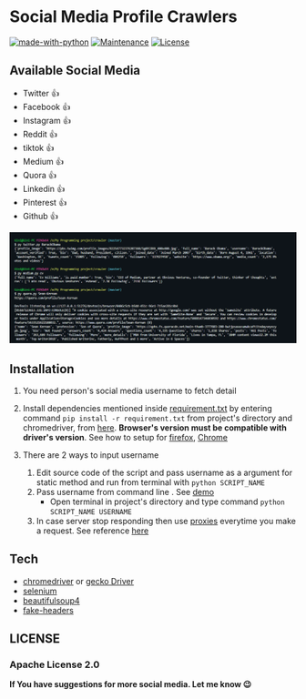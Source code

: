 # Social Media Profile Crawlers


[![made-with-python](https://img.shields.io/badge/Made%20with-Python-1f425f.svg)](https://www.python.org/)
[![Maintenance](https://img.shields.io/badge/Maintained%3F-yes-green.svg)](hhttps://github.com/shaikhsajid1111/social-media-profile-scrapers/graphs/commit-activity)
[![License](https://img.shields.io/badge/License-Apache%202.0-blue.svg)](https://opensource.org/licenses/Apache-2.0)







## Available Social Media
- Twitter :+1:
- Facebook :+1:
- Instagram :+1:
- Reddit :+1:   
- tiktok :+1:
- Medium :+1:
- Quora :+1:
- Linkedin :+1:
- Pinterest :+1:
- Github :+1:


![Screenshot](screenshots/screenshot1.PNG)



## Installation

1. You need person's social media username to fetch detail

1. Install dependencies mentioned inside [requirement.txt](requirement.txt) by entering command ```pip install -r requirement.txt``` from project's directory and chromedriver, from [here](https://chromedriver.chromium.org/downloads). 
 **Browser's version must be compatible with driver's version**. See how to setup for [firefox](https://stackoverflow.com/questions/42204897/how-to-setup-selenium-python-environment-for-firefox), [Chrome](https://chromedriver.chromium.org/getting-started)

1. There are 2 ways to input username
    1. Edit source code of the script and pass username as a argument for static method and run from terminal with ```python SCRIPT_NAME```
    1. Pass username from command line  . See [demo](screenshots/demo.gif)
        - Open terminal in project's directory and type command ```python SCRIPT_NAME USERNAME```
    1. In case server stop responding then use [proxies](proxies.py) everytime you make a request. See reference [here](https://stackoverflow.com/questions/11450158/how-do-i-set-proxy-for-chrome-in-python-webdriver)
    


## Tech

- [chromedriver](https://chromedriver.chromium.org) or [gecko Driver](https://github.com/mozilla/geckodriver/releases)
- [selenium](https://selenium-python.readthedocs.io/installation.html)
- [beautifulsoup4](https://pypi.org/project/beautifulsoup4/)
- [fake-headers](https://pypi.org/project/fake-headers/)   

## LICENSE 

### Apache License 2.0                                 

**If You have suggestions for more social media. Let me know :wink:**


